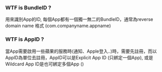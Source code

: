 ### WTF is BundleID ?
用來識別App的ID, 每個App都有一個獨一無二的BundleID，通常為reverse domain name 格式 (com.companyname.appname)
### WTF is AppID ?
當App需要啟用一些蘋果的服務時(通知、Apple登入..)時，需要先註冊，而以AppID為單位去註冊，AppID可以是Explicit App ID (只綁定一個App), 或是 Wildcard App ID是也可綁定多個App ()
